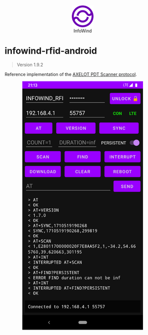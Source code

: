 <p align="center"><a href="https://info-wind.ru/"><img width="70" src="./infowind.svg"></a><br>InfoWind</p>

# infowind-rfid-android
> Version 1.9.2

Reference implementation of the [AXELOT PDT Scanner protocol](https://github.com/info-wind/infowind-rfid-android/blob/main/PROTOCOL.md).

<p align="center"><img height="800px" src="./screenshot.png"></p>

